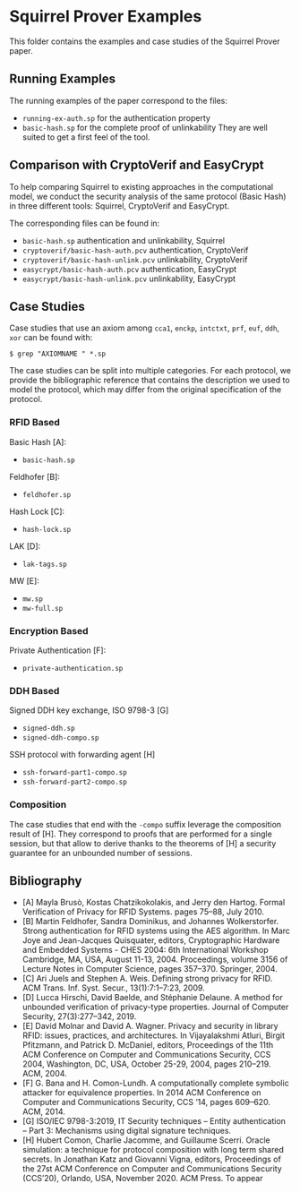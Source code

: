 # Squirrel Prover Examples

This folder contains the examples and case studies of the Squirrel Prover paper.

## Running Examples

The running examples of the paper correspond to the files:
- `running-ex-auth.sp` for the authentication property
- `basic-hash.sp` for the complete proof of unlinkability
They are well suited to get a first feel of the tool.

## Comparison with CryptoVerif and EasyCrypt
To help comparing Squirrel to existing approaches in the computational model, we conduct the security analysis of the same protocol (Basic Hash) in three different tools: Squirrel, CryptoVerif and EasyCrypt.

The corresponding files can be found in:
- `basic-hash.sp` authentication and unlinkability, Squirrel
- `cryptoverif/basic-hash-auth.pcv` authentication, CryptoVerif
- `cryptoverif/basic-hash-unlink.pcv` unlinkability, CryptoVerif
- `easycrypt/basic-hash-auth.pcv` authentication, EasyCrypt
- `easycrypt/basic-hash-unlink.pcv` unlinkability, EasyCrypt

## Case Studies

Case studies that use an axiom among `cca1`, `enckp`, `intctxt`, `prf`, `euf`, `ddh`, `xor`
can be found with:
```
$ grep "AXIOMNAME " *.sp
```

The case studies can be split into multiple categories.
For each protocol, we provide the
bibliographic reference that contains the description we used to model the
protocol, which may differ from the original specification of the protocol.

### RFID Based

Basic Hash [A]:
- `basic-hash.sp`

Feldhofer [B]:
- `feldhofer.sp`

Hash Lock [C]:
- `hash-lock.sp`

LAK [D]:
- `lak-tags.sp`

MW [E]:
- `mw.sp`
- `mw-full.sp`

### Encryption Based

Private Authentication [F]:
 - `private-authentication.sp`

### DDH Based

Signed DDH key exchange, ISO 9798-3 [G]
 - `signed-ddh.sp`
 - `signed-ddh-compo.sp`

SSH protocol with forwarding agent [H]
 - `ssh-forward-part1-compo.sp`
 - `ssh-forward-part2-compo.sp`


### Composition

The case studies that end with the `-compo` suffix leverage the composition
result of [H]. They correspond to proofs that are performed for a single
session, but that allow to derive thanks to the theorems of [H] a security
guarantee for an unbounded number of sessions.

## Bibliography

 - [A] Mayla Brusò, Kostas Chatzikokolakis, and Jerry den Hartog. Formal
Verification of Privacy for RFID Systems. pages 75–88, July 2010.
 - [B] Martin Feldhofer, Sandra Dominikus, and Johannes Wolkerstorfer.
Strong authentication for RFID systems using the AES algorithm. In
Marc Joye and Jean-Jacques Quisquater, editors, Cryptographic
Hardware and Embedded Systems - CHES 2004: 6th International Workshop
Cambridge, MA, USA, August 11-13, 2004. Proceedings, volume 3156
of Lecture Notes in Computer Science, pages 357–370. Springer, 2004.
 - [C] Ari Juels and Stephen A. Weis. Defining strong privacy for RFID. ACM
Trans. Inf. Syst. Secur., 13(1):7:1–7:23, 2009.
 - [D] Lucca Hirschi, David Baelde, and Stéphanie Delaune. A method for
unbounded verification of privacy-type properties. Journal of Computer
Security, 27(3):277–342, 2019.
 - [E] David Molnar and David A. Wagner. Privacy and security in library
RFID: issues, practices, and architectures. In Vijayalakshmi Atluri,
Birgit Pfitzmann, and Patrick D. McDaniel, editors, Proceedings of the
11th ACM Conference on Computer and Communications Security, CCS
2004, Washington, DC, USA, October 25-29, 2004, pages 210–219.
ACM, 2004.
 - [F] G. Bana and H. Comon-Lundh. A computationally complete symbolic
attacker for equivalence properties. In 2014 ACM Conference on
Computer and Communications Security, CCS ’14, pages 609–620.
ACM, 2014.
 - [G] ISO/IEC 9798-3:2019, IT Security techniques – Entity authentication –
Part 3: Mechanisms using digital signature techniques.
 - [H] Hubert Comon, Charlie Jacomme, and Guillaume Scerri. Oracle
simulation: a technique for protocol composition with long term shared secrets.
In Jonathan Katz and Giovanni Vigna, editors, Proceedings of the 27st
ACM Conference on Computer and Communications Security (CCS’20),
Orlando, USA, November 2020. ACM Press. To appear
